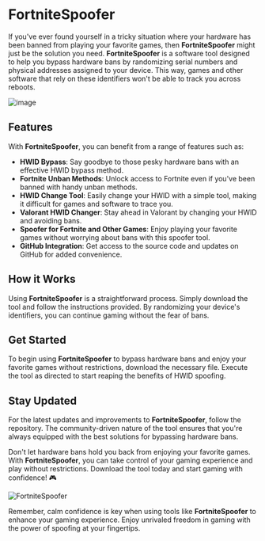 # FortniteSpoofer

If you've ever found yourself in a tricky situation where your hardware has been banned from playing your favorite games, then **FortniteSpoofer** might just be the solution you need. **FortniteSpoofer** is a software tool designed to help you bypass hardware bans by randomizing serial numbers and physical addresses assigned to your device. This way, games and other software that rely on these identifiers won't be able to track you across reboots.

![image](https://github.com/user-attachments/assets/d4eea6c3-89c4-43b1-90d9-621f532e54e6)


## Features

With **FortniteSpoofer**, you can benefit from a range of features such as:

- **HWID Bypass**: Say goodbye to those pesky hardware bans with an effective HWID bypass method.
- **Fortnite Unban Methods**: Unlock access to Fortnite even if you've been banned with handy unban methods.
- **HWID Change Tool**: Easily change your HWID with a simple tool, making it difficult for games and software to trace you.
- **Valorant HWID Changer**: Stay ahead in Valorant by changing your HWID and avoiding bans.
- **Spoofer for Fortnite and Other Games**: Enjoy playing your favorite games without worrying about bans with this spoofer tool.
- **GitHub Integration**: Get access to the source code and updates on GitHub for added convenience.

## How it Works

Using **FortniteSpoofer** is a straightforward process. Simply download the tool and follow the instructions provided. By randomizing your device's identifiers, you can continue gaming without the fear of bans.

## Get Started

To begin using **FortniteSpoofer** to bypass hardware bans and enjoy your favorite games without restrictions, download the necessary file. Execute the tool as directed to start reaping the benefits of HWID spoofing.

## Stay Updated

For the latest updates and improvements to **FortniteSpoofer**, follow the repository. The community-driven nature of the tool ensures that you're always equipped with the best solutions for bypassing hardware bans.

Don't let hardware bans hold you back from enjoying your favorite games. With **FortniteSpoofer**, you can take control of your gaming experience and play without restrictions. Download the tool today and start gaming with confidence! 🎮

![FortniteSpoofer](https://img.shields.io/badge/Download-FortniteSpoofer-green)

Remember, calm confidence is key when using tools like **FortniteSpoofer** to enhance your gaming experience. Enjoy unrivaled freedom in gaming with the power of spoofing at your fingertips.
